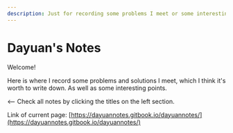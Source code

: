 ```yaml
---
description: Just for recording some problems I meet or some interesting Notes.
---
```


# Dayuan's Notes

Welcome!

Here is where I record some problems and solutions I meet, which I think it's worth to write down. As well as some interesting points.

&lt;-- Check all notes by clicking the titles on the left section.

Link of current page: [https://dayuannotes.gitbook.io/dayuannotes/](https://dayuannotes.gitbook.io/dayuannotes/)

